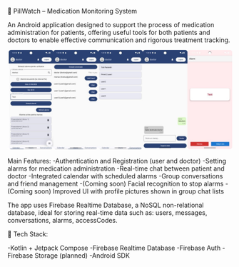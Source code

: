 🏥 PillWatch – Medication Monitoring System

An Android application designed to support the process of medication administration for patients, offering useful tools for both patients and doctors to enable effective communication and rigorous treatment tracking.

 ![image alt](https://github.com/DobreaMariusDorian10/PillWatch/blob/e1ae1db86eae2fbba22a5c2f782d8ec8b8ffad5b/PillWatch.jpg)

Main Features:
-Authentication and Registration (user and doctor)
-Setting alarms for medication administration
-Real-time chat between patient and doctor
-Integrated calendar with scheduled alarms
-Group conversations and friend management
-(Coming soon) Facial recognition to stop alarms
-(Coming soon) Improved UI with profile pictures shown in group chat lists




The app uses Firebase Realtime Database, a NoSQL non-relational database, ideal for storing real-time data such as: users, messages, conversations, alarms, accessCodes.


🔧 Tech Stack:

-Kotlin + Jetpack Compose
-Firebase Realtime Database
-Firebase Auth
-Firebase Storage (planned)
-Android SDK
